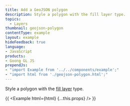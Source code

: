 ```yaml
---
title: Add a GeoJSON polygon
description: Style a polygon with the fill layer type.
topics:
  - Layers
thumbnail: geojson-polygon
contentType: example
layout: example
hideFeedback: true
language:
- JavaScript
products:
- Goong GL JS
prependJs:
- "import Example from '../../components/example';"
- "import html from './geojson-polygon.html';"
---
```


Style a polygon with the [fill layer](/docs/style-spec/layers/#fill) type.

{{ <Example html={html} {...this.props} /> }}
